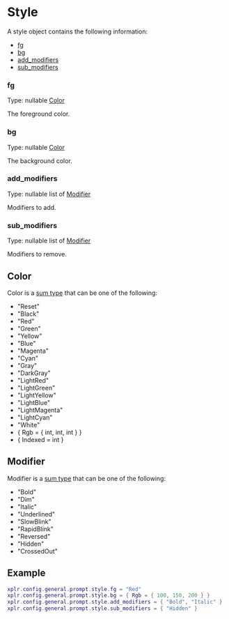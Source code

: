 # Style

A style object contains the following information:

- [fg][1]
- [bg][2]
- [add_modifiers][3]
- [sub_modifiers][4]

### fg

Type: nullable [Color][5]

The foreground color.

### bg

Type: nullable [Color][5]

The background color.

### add_modifiers

Type: nullable list of [Modifier][6]

Modifiers to add.

### sub_modifiers

Type: nullable list of [Modifier][6]

Modifiers to remove.

## Color

Color is a [sum type][7] that can be one of the following:

- "Reset"
- "Black"
- "Red"
- "Green"
- "Yellow"
- "Blue"
- "Magenta"
- "Cyan"
- "Gray"
- "DarkGray"
- "LightRed"
- "LightGreen"
- "LightYellow"
- "LightBlue"
- "LightMagenta"
- "LightCyan"
- "White"
- { Rgb = { int, int, int } }
- { Indexed = int }

## Modifier

Modifier is a [sum type][7] that can be one of the following:

- "Bold"
- "Dim"
- "Italic"
- "Underlined"
- "SlowBlink"
- "RapidBlink"
- "Reversed"
- "Hidden"
- "CrossedOut"

## Example

```lua
xplr.config.general.prompt.style.fg = "Red"
xplr.config.general.prompt.style.bg = { Rgb = { 100, 150, 200 } }
xplr.config.general.prompt.style.add_modifiers = { "Bold", "Italic" }
xplr.config.general.prompt.style.sub_modifiers = { "Hidden" }
```

[1]: #fg
[2]: #bg
[3]: #add_modifiers
[4]: #sub_modifiers
[5]: #color
[6]: #modifier
[7]: sum-type.md
